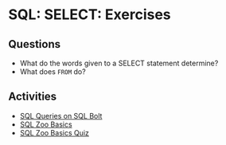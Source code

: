 # SQL: SELECT: Exercises

## Questions

* What do the words given to a SELECT statement determine?
* What does `FROM` do?

## Activities

* [SQL Queries on SQL Bolt](https://sqlbolt.com/lesson/select_queries_introduction)
* [SQL Zoo Basics](https://sqlzoo.net/wiki/SELECT_basics)
* [SQL Zoo Basics Quiz](https://sqlzoo.net/wiki/SELECT_Quiz)
